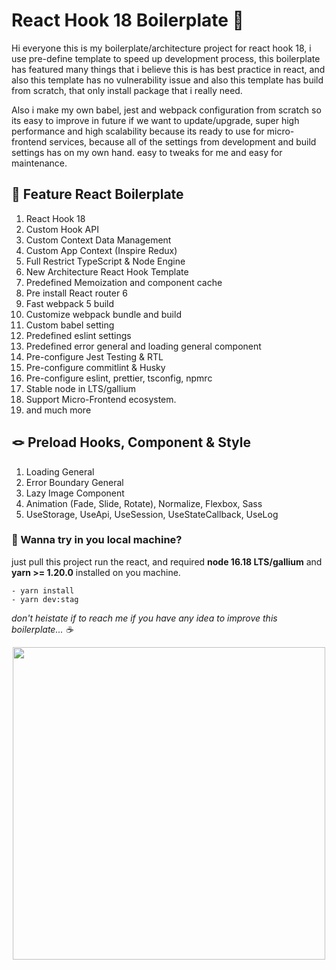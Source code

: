 # React Hook 18 Boilerplate 🚀

Hi everyone this is my boilerplate/architecture project for react hook 18, i use pre-define template to speed up development process, this boilerplate has featured many things that i believe this is has best practice in react, and also this template has no vulnerability issue and also this template has build from scratch, that only install package that i really need.

Also i make my own babel, jest and webpack configuration from scratch so its easy to improve in future if we want to update/upgrade, super high performance and high scalability because its ready to use for micro-frontend services, because all of the settings from development and build settings has on my own hand. easy to tweaks for me and easy for maintenance.

## 🔑 Feature React Boilerplate

1. React Hook 18
2. Custom Hook API
3. Custom Context Data Management
4. Custom App Context (Inspire Redux)
5. Full Restrict TypeScript & Node Engine
6. New Architecture React Hook Template
7. Predefined Memoization and component cache
8. Pre install React router 6
9. Fast webpack 5 build
10. Customize webpack bundle and build
11. Custom babel setting
12. Predefined eslint settings
13. Predefined error general and loading general component
14. Pre-configure Jest Testing & RTL
15. Pre-configure commitlint & Husky
16. Pre-configure eslint, prettier, tsconfig, npmrc
17. Stable node in LTS/gallium
18. Support Micro-Frontend ecosystem.
19. and much more

## 🪢 Preload Hooks, Component & Style

1. Loading General
2. Error Boundary General
3. Lazy Image Component
4. Animation (Fade, Slide, Rotate), Normalize, Flexbox, Sass
5. UseStorage, UseApi, UseSession, UseStateCallback, UseLog

### 🤖 Wanna try in you local machine?

just pull this project run the react, and required **node 16.18 LTS/gallium** and **yarn >= 1.20.0** installed on you machine.

```
- yarn install
- yarn dev:stag
```

*don't heistate if to reach me if you have any idea to improve this boilerplate... ☕️*

<p align="center">
  <img width="500" src="https://user-images.githubusercontent.com/8123499/168716602-d04e01ec-6317-4f46-86eb-e421c945f8f5.gif">
</p>
